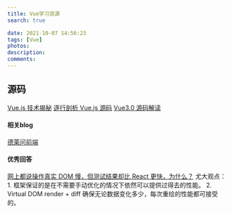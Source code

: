 ```yaml
---
title: Vue学习资源
search: true

date: 2021-10-07 14:56:23
tags: [Vue]
photos:
description:
comments:
---
```


## 源码
[Vue.js 技术揭秘](https://ustbhuangyi.github.io/vue-analysis/)
[逐行剖析 Vue.js 源码](https://vue-js.com/learn-vue/)
[Vue3.0 源码解读](https://hkc452.github.io/slamdunk-the-vue3/)

#### 相关blog
[德莱问前端](https://juejin.cn/user/1732486056921614/posts)

#### 优秀回答
[网上都说操作真实 DOM 慢，但测试结果却比 React 更快，为什么？](https://www.zhihu.com/question/31809713)
尤大观点：
1\. 框架保证的是在不需要手动优化的情况下依然可以提供过得去的性能。
2\. Virtual DOM render + diff 确保无论数据变化多少，每次重绘的性能都可接受的。